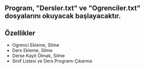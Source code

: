 ## Program, "Dersler.txt" ve "Ogrenciler.txt" dosyalarını okuyacak başlayacaktır.

## Özellikler

* Ogrenci Ekleme, Silme
* Ders Ekleme, Silme
* Derse Kayit Olmak, Silme
* Sinif Listesi ve Ders Programı Çıkarma
